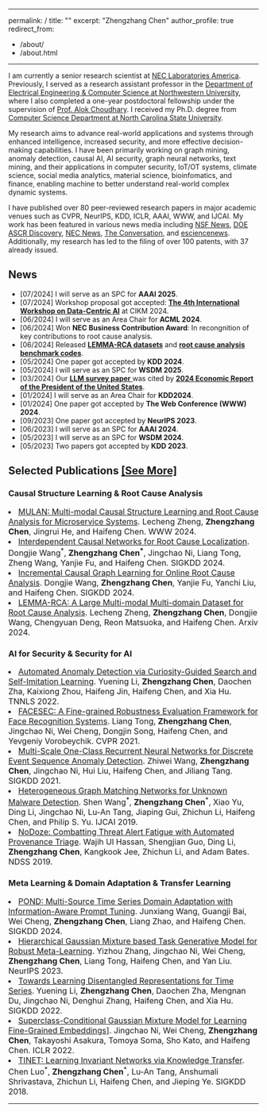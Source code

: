 <!-- Google Tag Manager -->
<script>(function(w,d,s,l,i){w[l]=w[l]||[];w[l].push({'gtm.start':
new Date().getTime(),event:'gtm.js'});var f=d.getElementsByTagName(s)[0],
j=d.createElement(s),dl=l!='dataLayer'?'&l='+l:'';j.async=true;j.src=
'https://www.googletagmanager.com/gtm.js?id='+i+dl;f.parentNode.insertBefore(j,f);
})(window,document,'script','dataLayer','GTM-W7R5XDBL');</script>
<!-- End Google Tag Manager -->

---
permalink: /
title: ""
excerpt: "Zhengzhang Chen"
author_profile: true
redirect_from: 
  - /about/
  - /about.html
---


I am currently a senior research scientist at [NEC Laboratories America](https://www.nec-labs.com/research/data-science-system-security/people/zhengzhang-chen/). Previously, I served as a research assistant professor in the [Department of Electrical Engineering & Computer Science at Northwestern University](http://cucis.ece.northwestern.edu/members/zzc472/), where I also completed a one-year postdoctoral fellowship under the supervision of [Prof. Alok Choudhary](http://www.eecs.northwestern.edu/~choudhar/). I received my Ph.D. degree from [Computer Science Department at North Carolina State University](https://www.csc.ncsu.edu/). 

My research aims to advance real-world applications and systems through enhanced intelligence, increased security, and more effective decision-making capabilities. I have been primarily working on graph mining, anomaly detection, causal AI, AI security, graph neural networks, text mining, and their applications in computer security, IoT/OT systems, climate science, social media analytics, material science, bioinfomatics, and finance, enabling machine to better understand real-world complex dynamic systems. 

I have published over 80 peer-reviewed research papers in major academic venues such as CVPR, NeurIPS, KDD, ICLR, AAAI, WWW, and IJCAI. My work has been featured in various news media including [NSF News](https://www.nsf.gov/news/news_summ.jsp?cntn_id=125500&org=GEO&from=news), [DOE ASCR Discovery](https://ascr-discovery.science.doe.gov/2012/06/storm-tracking/), [NEC News](https://jpn.nec.com/press/201907/20190708_02.html), [The Conversation](https://theconversation.com/new-hurricane-detection-method-increases-predictability-9537), and [esciencenews](https://esciencenews.com/sources/physorg/2012/09/11/researchers.devise.more.accurate.method.predicting.hurricane.activity). Additionally, my research has led to the filing of over 100 patents, with 37 already issued.


News
-----
- \[07/2024\] I will serve as an SPC for <strong>AAAI 2025</strong>.
- \[07/2024\] Workshop proposal got accepted: [<strong>The 4th International Workshop on Data-Centric AI</strong>](https://data-centric-ai-dev.github.io/CIKM2024/) at CIKM 2024.
- \[06/2024\] I  will serve as an Area Chair for <strong>ACML 2024</strong>.
- \[06/2024\] Won <strong>NEC Business Contribution Award</strong>: In recongnition of key contributions to root cause analysis.
- \[06/2024\] Released [<strong>LEMMA-RCA datasets</strong>](https://lemma-rca.github.io/) and [<strong>root cause analysis benchmark codes</strong>](https://github.com/KnowledgeDiscovery/rca_baselines).
- \[05/2024\] One paper got accepted by <strong>KDD 2024</strong>.
- \[05/2024\] I will serve as an SPC for <strong>WSDM 2025</strong>.
- \[03/2024\] Our <a href="https://arxiv.org/pdf/2305.18703.pdf"><strong>LLM survey paper</strong> </a>  was cited by <a href="https://www.whitehouse.gov/cea/written-materials/2024/03/21/the-2024-economic-report-of-the-president/"> <strong>2024 Economic Report of the President of the United States</strong></a>. 
- \[01/2024\] I will serve as an Area Chair for <strong>KDD2024</strong>.
- \[01/2024\] One paper got accepted by <strong>The Web Conference (WWW) 2024</strong>.
- \[09/2023\] One paper got accepted by <strong>NeurIPS 2023</strong>.
- \[06/2023\] I will serve as an SPC for <strong>AAAI 2024</strong>.
- \[05/2023\] I will serve as an SPC for <strong>WSDM 2024</strong>.
- \[05/2023\] Two papers got accepted by <strong>KDD 2023</strong>.


Selected Publications [\[See More\]](https://zhengzhangchen.github.io/publications/)
-----
<h3>Causal Structure Learning & Root Cause Analysis</h3> 
<li>  <font size="3"><a href="https://zhengzhangchen.github.io/paper/MULAN- Multi-modal Causal Structure Learning and Root Cause Analysis for Microservice Systems.pdf" target="_blank" rel="nofollow"> MULAN: Multi-modal Causal Structure Learning and Root Cause Analysis for Microservice Systems</a>. Lecheng Zheng, <b>Zhengzhang Chen</b>, Jingrui He, and Haifeng Chen. WWW 2024. </font> </li>  
<li>  <font size="3"><a href="https://zhengzhangchen.github.io/paper/Interdependent Causal Networks for Root Cause Localization.pdf" target="_blank" rel="nofollow"> Interdependent Causal Networks for Root Cause Localization</a>. Dongjie Wang<sup>*</sup>, <b>Zhengzhang Chen<sup>*</sup></b>, Jingchao Ni, Liang Tong, Zheng Wang, Yanjie Fu, and Haifeng Chen. SIGKDD 2024.</font> </li> 
<li>  <font size="3"><a href="https://zhengzhangchen.github.io/paper/Incremental Causal Graph Learning for Online Root Cause Analysis.pdf" target="_blank" rel="nofollow"> Incremental Causal Graph Learning for Online Root Cause Analysis</a>. Dongjie Wang, <b>Zhengzhang Chen</b>, Yanjie Fu, Yanchi Liu, and Haifeng Chen. SIGKDD 2024.</font> </li>  
<li>  <font size="3"><a href="https://arxiv.org/pdf/2406.05375" target="_blank" rel="nofollow"> LEMMA-RCA: A Large Multi-modal Multi-domain Dataset for Root Cause Analysis</a>. Lecheng Zheng, <b>Zhengzhang Chen</b>, Dongjie Wang, Chengyuan Deng, Reon Matsuoka, and Haifeng Chen. Arxiv 2024.</font> </li>  

<h3> AI for Security & Security for AI</h3> 
<li> <font size="3"><a href="https://zhengzhangchen.github.io/paper/Automated_Anomaly_Detection_via_Curiosity-Guided_Search_and_Self-Imitation_Learning.pdf" target="_blank" rel="nofollow"> Automated Anomaly Detection via Curiosity-Guided Search and Self-Imitation Learning</a>. Yuening Li, <b>Zhengzhang Chen</b>, Daochen Zha, Kaixiong Zhou, Haifeng Jin, Haifeng Chen, and Xia Hu. TNNLS 2022.</font> </li> 
<li><font size="3"> <a href="https://zhengzhangchen.github.io/paper/FACESEC- A Fine-grained Robustness Evaluation Framework for Face Recognition Systems.pdf" target="_blank" rel="nofollow"> FACESEC: A Fine-grained Robustness Evaluation Framework for Face Recognition Systems</a>. Liang Tong, <b>Zhengzhang Chen</b>, Jingchao Ni, Wei Cheng, Dongjin Song, Haifeng Chen, and Yevgeniy Vorobeychik. CVPR 2021.</font> </li>  
<li> <font size="3"> <a href="https://zhengzhangchen.github.io/paper/Multi-Scale One-Class Recurrent Neural Networks for Discrete Event Sequence Anomaly Detection.pdf" target="_blank" rel="nofollow"> Multi-Scale One-Class Recurrent Neural Networks for Discrete Event Sequence Anomaly Detection</a>. Zhiwei Wang, <b>Zhengzhang Chen</b>, Jingchao Ni, Hui Liu, Haifeng Chen, and Jiliang Tang. SIGKDD 2021.</font>  </li> 
<li> <font size="3"> <a href="https://zhengzhangchen.github.io/paper/Heterogeneous_Graph_Matching_Networks_Application_to_Unknown_Malware_Detection.pdf" target="_blank" rel="nofollow"> Heterogeneous Graph Matching Networks for Unknown Malware Detection</a>. Shen Wang<sup>*</sup>, <b>Zhengzhang Chen</b><sup>*</sup>, Xiao Yu, Ding Li, Jingchao Ni, Lu-An Tang, Jiaping Gui, Zhichun Li, Haifeng Chen, and Philip S. Yu. IJCAI 2019.</font> </li> 
<li> <font size="3"> <a href="https://zhengzhangchen.github.io/paper/NODOZE- Combatting Threat Alert Fatigue with Automated Provenance Triage.pdf" target="_blank" rel="nofollow"> NoDoze: Combatting Threat Alert Fatigue with Automated Provenance Triage</a>. Wajih Ul Hassan, Shengjian Guo, Ding Li, <b>Zhengzhang Chen</b>, Kangkook Jee, Zhichun Li, and Adam Bates. NDSS 2019.</font></li> 

<h3>Meta Learning & Domain Adaptation & Transfer Learning </h3> 
<li> <font size="3"> <a href="https://zhengzhangchen.github.io/paper/POND- Multi-Source Time Series Domain Adaptation with Information-Aware Prompt Tuning.pdf" target="_blank" rel="nofollow"> POND: Multi-Source Time Series Domain Adaptation with Information-Aware Prompt Tuning</a>. Junxiang Wang, Guangji Bai, Wei Cheng, <b>Zhengzhang Chen</b>, Liang Zhao, and Haifeng Chen. SIGKDD 2024.</font> </li>
<li> <font size="3"> <a href="https://zhengzhangchen.github.io/paper/NeurIPS-2023-hierarchical-gaussian-mixture-based-task-generative-model-for-robust-meta-learning-Paper-Conference.pdf" target="_blank" rel="nofollow">Hierarchical Gaussian Mixture based Task Generative Model for Robust Meta-Learning</a>. Yizhou Zhang, Jingchao Ni, Wei Cheng, <b>Zhengzhang Chen</b>, Liang Tong, Haifeng Chen, and Yan Liu. NeurIPS 2023.</font></li>
<li> <font size="3"> <a href="https://zhengzhangchen.github.io/paper/Towards_Robust_Graph_Neural_Networks_via_Adversarial_Contrastive_Learning.pdf" target="_blank" rel="nofollow"> Towards Learning Disentangled Representations for Time Series</a>. Yuening Li, <b>Zhengzhang Chen</b>, Daochen Zha, Mengnan Du, Jingchao Ni, Denghui Zhang, Haifeng Chen, and Xia Hu. SIGKDD 2022.</font></li>
<li> <font size="3"> <a href="https://zhengzhangchen.github.io/paper/Superclass-Conditional Gaussian Mixture Model for Learning Fine-Grained Embeddings.pdf" target="_blank" rel="nofollow"> Superclass-Conditional Gaussian Mixture Model for Learning Fine-Grained Embeddings]</a>. Jingchao Ni, Wei Cheng, <b>Zhengzhang Chen</b>, Takayoshi Asakura, Tomoya Soma, Sho Kato, and Haifeng Chen. ICLR 2022.</font></li>
<li> <font size="3"> <a href="https://zhengzhangchen.github.io/paper/TINET- Learning Invariant Networks via Knowledge Transfer.pdf" target="_blank" rel="nofollow"> TINET: Learning Invariant Networks via Knowledge Transfer</a>. Chen Luo<sup>*</sup>, <b>Zhengzhang Chen</b><sup>*</sup>, Lu-An Tang, Anshumali Shrivastava, Zhichun Li, Haifeng Chen, and Jieping Ye. SIGKDD 2018. </font></li>

-----
<script type='text/javascript' id='clustrmaps' src='//cdn.clustrmaps.com/map_v2.js?cl=ffffff&w=300&t=n&d=krrxnT9a1WuFAfaOpcnuRh21apszS4RcLvSetwmeNFg&co=2d78ad&cmo=3acc3a&cmn=ff5353&ct=ffffff'></script>
